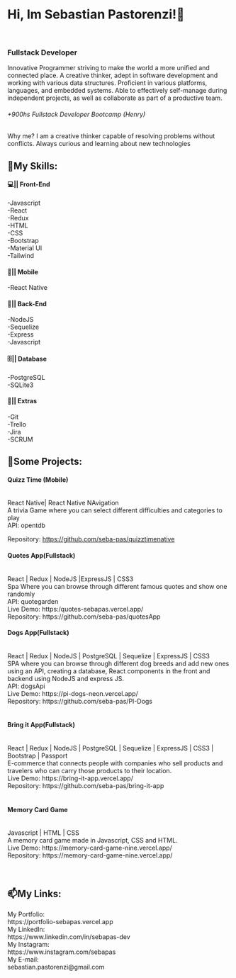 ###  <h1> Hi, Im Sebastian Pastorenzi!👋 </h1> <br>
### <h3> Fullstack Developer </h3>

Innovative Programmer striving to make the world a more unified and connected place. A creative thinker, adept in software development and working with various data structures. Proficient in various platforms, languages, and embedded systems. Able to effectively self-manage during independent projects, as well as collaborate as part of a productive team.
<h6>+900hs Fullstack Developer Bootcamp (Henry)</h6>

Why me? I am a creative thinker capable of resolving problems without conflicts. Always curious and learning about new technologies

<h2>📃My Skills:</h2>

<h4>💻|| Front-End</h4>
-Javascript<br>
-React<br>
-Redux<br>
-HTML<br>
-CSS<br>
-Bootstrap<br>
-Material UI<br>
-Tailwind<br>

<h4>📱|| Mobile</h4>
-React Native<br>

<h4>🧩|| Back-End</h4>
-NodeJS<br>
-Sequelize<br>
-Express<br>
-Javascript<br>


<h4>🗄️|| Database</h4>
-PostgreSQL<br>
-SQLite3<br>

<h4>📃|| Extras</h4>
-Git<br>
-Trello<br>
-Jira<br>
-SCRUM<br>



<h2>🚀Some Projects:</h2> 

<h4>Quizz Time (Mobile)</h4><br> 
React Native| React Native NAvigation<br>
A trivia Game where you can select different difficulties and categories to play<br>
API: opentdb<br>

Repository: https://github.com/seba-pas/quizztimenative
<br>

<h4>Quotes App(Fullstack)</h4><br> 
React | Redux | NodeJS |ExpressJS | CSS3<br>
Spa Where you can browse through different famous quotes and show one randomly<br>
API: quotegarden<br>
Live Demo: https:/quotes-sebapas.vercel.app/<br>
Repository: https://github.com/seba-pas/quotesApp
<br>

<h4>Dogs App(Fullstack)</h4><br> 
React | Redux | NodeJS | PostgreSQL | Sequelize | ExpressJS | CSS3<br>
SPA where you can browse through different dog breeds and add new ones using an API, creating a database, React components in the front and backend using NodeJS and express JS.<br>
API: dogsApi<br>
Live Demo: https://pi-dogs-neon.vercel.app/<br>
Repository: https://github.com/seba-pas/PI-Dogs
<br>
<br>
<h4>Bring it App(Fullstack)</h4><br>
React | Redux | NodeJS | PostgreSQL | Sequelize | ExpressJS | CSS3 | Bootstrap | Passport <br>
E-commerce that connects people with companies who sell products and travelers who can carry those products to their location.<br>
Live Demo: https://bring-it-app.vercel.app/<br>
Repository: https://github.com/seba-pas/bring-it-app
<br>
<br>
<h4>Memory Card Game</h4><br>
Javascript | HTML | CSS<br>
A memory card game made in Javascript, CSS and HTML. <br>
Live Demo: https://memory-card-game-nine.vercel.app/<br>
Repository: https://memory-card-game-nine.vercel.app/<br>
<br>
<br>


<h2>📫My Links:</h2>
My Portfolio:<br>
https://portfolio-sebapas.vercel.app<br>
My LinkedIn:<br>
https://www.linkedin.com/in/sebapas-dev<br>
My Instagram:<br>
https://www.instagram.com/sebapas<br>
My E-mail:<br>
sebastian.pastorenzi@gmail.com<br>



